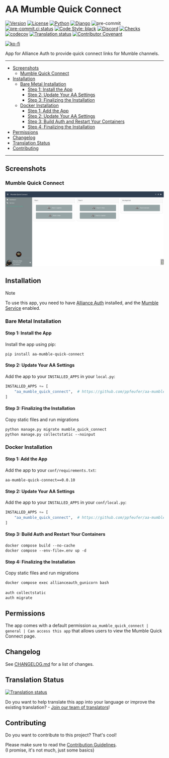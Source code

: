 # AA Mumble Quick Connect

[![Version](https://img.shields.io/pypi/v/aa-mumble-quick-connect?label=release)](https://pypi.org/project/aa-mumble-quick-connect/)
[![License](https://img.shields.io/github/license/ppfeufer/aa-mumble-quick-connect)](https://github.com/ppfeufer/aa-mumble-quick-connect/blob/master/LICENSE)
[![Python](https://img.shields.io/pypi/pyversions/aa-mumble-quick-connect)](https://pypi.org/project/aa-mumble-quick-connect/)
[![Django](https://img.shields.io/pypi/djversions/aa-mumble-quick-connect?label=django)](https://pypi.org/project/aa-mumble-quick-connect/)
![pre-commit](https://img.shields.io/badge/pre--commit-enabled-brightgreen?logo=pre-commit&logoColor=white)
[![pre-commit.ci status](https://results.pre-commit.ci/badge/github/ppfeufer/aa-mumble-quick-connect/master.svg)](https://results.pre-commit.ci/latest/github/ppfeufer/aa-mumble-quick-connect/master)
[![Code Style: black](https://img.shields.io/badge/code%20style-black-000000.svg)](http://black.readthedocs.io/en/latest/)
[![Discord](https://img.shields.io/discord/790364535294132234?label=discord)](https://discord.gg/zmh52wnfvM)
[![Checks](https://github.com/ppfeufer/aa-mumble-quick-connect/actions/workflows/automated-checks.yml/badge.svg)](https://github.com/ppfeufer/aa-mumble-quick-connect/actions/workflows/automated-checks.yml)
[![codecov](https://codecov.io/gh/ppfeufer/aa-mumble-quick-connect/graph/badge.svg?token=p2qVe7q36D)](https://codecov.io/gh/ppfeufer/aa-mumble-quick-connect)
[![Translation status](https://weblate.ppfeufer.de/widget/alliance-auth-apps/aa-mumble-quick-connect/svg-badge.svg)](https://weblate.ppfeufer.de/engage/alliance-auth-apps/)
[![Contributor Covenant](https://img.shields.io/badge/Contributor%20Covenant-2.1-4baaaa.svg)](https://github.com/ppfeufer/aa-mumble-quick-connect/blob/master/CODE_OF_CONDUCT.md)

[![ko-fi](https://ko-fi.com/img/githubbutton_sm.svg)](https://ko-fi.com/N4N8CL1BY)

App for Alliance Auth to provide quick connect links for Mumble channels.

______________________________________________________________________

<!-- mdformat-toc start --slug=github --maxlevel=6 --minlevel=2 -->

- [Screenshots](#screenshots)
  - [Mumble Quick Connect](#mumble-quick-connect)
- [Installation](#installation)
  - [Bare Metal Installation](#bare-metal-installation)
    - [Step 1: Install the App](#step-1-install-the-app)
    - [Step 2: Update Your AA Settings](#step-2-update-your-aa-settings)
    - [Step 3: Finalizing the Installation](#step-3-finalizing-the-installation)
  - [Docker Installation](#docker-installation)
    - [Step 1: Add the App](#step-1-add-the-app)
    - [Step 2: Update Your AA Settings](#step-2-update-your-aa-settings-1)
    - [Step 3: Build Auth and Restart Your Containers](#step-3-build-auth-and-restart-your-containers)
    - [Step 4: Finalizing the Installation](#step-4-finalizing-the-installation)
- [Permissions](#permissions)
- [Changelog](#changelog)
- [Translation Status](#translation-status)
- [Contributing](#contributing)

<!-- mdformat-toc end -->

______________________________________________________________________

## Screenshots<a name="screenshots"></a>

### Mumble Quick Connect<a name="mumble-quick-connect"></a>

![Mumble Quick Connect](https://raw.githubusercontent.com/ppfeufer/aa-mumble-quick-connect/master/docs/images/mumble-quick-connect.jpg "Mumble Quick Connect")

## Installation<a name="installation"></a>

> [!NOTE]
>
> To use this app, you need to have [Alliance Auth](https://gitlab.com/allianceauth/allianceauth) installed, and the [Mumble Service](https://allianceauth.readthedocs.io/en/latest/features/services/mumble.html) enabled.

### Bare Metal Installation<a name="bare-metal-installation"></a>

#### Step 1: Install the App<a name="step-1-install-the-app"></a>

Install the app using pip:

```shell
pip install aa-mumble-quick-connect
```

#### Step 2: Update Your AA Settings<a name="step-2-update-your-aa-settings"></a>

Add the app to your `INSTALLED_APPS` in your `local.py`:

```python
INSTALLED_APPS += [
    "aa_mumble_quick_connect",  # https://github.com/ppfeufer/aa-mumble-quick-connect
]
```

#### Step 3: Finalizing the Installation<a name="step-3-finalizing-the-installation"></a>

Copy static files and run migrations

```shell
python manage.py migrate mumble_quick_connect
python manage.py collectstatic --noinput
```

### Docker Installation<a name="docker-installation"></a>

#### Step 1: Add the App<a name="step-1-add-the-app"></a>

Add the app to your `conf/requirements.txt`:

```text
aa-mumble-quick-connect==0.0.10
```

#### Step 2: Update Your AA Settings<a name="step-2-update-your-aa-settings-1"></a>

Add the app to your `INSTALLED_APPS` in your `conf/local.py`:

```python
INSTALLED_APPS += [
    "aa_mumble_quick_connect",  # https://github.com/ppfeufer/aa-mumble-quick-connect
]
```

#### Step 3: Build Auth and Restart Your Containers<a name="step-3-build-auth-and-restart-your-containers"></a>

```shell
docker compose build --no-cache
docker compose --env-file=.env up -d
```

#### Step 4: Finalizing the Installation<a name="step-4-finalizing-the-installation"></a>

Copy static files and run migrations

```shell
docker compose exec allianceauth_gunicorn bash

auth collectstatic
auth migrate
```

## Permissions<a name="permissions"></a>

The app comes with a default permission `aa_mumble_quick_connect | general | Can access this app` that allows
users to view the Mumble Quick Connect page.

## Changelog<a name="changelog"></a>

See [CHANGELOG.md](https://github.com/ppfeufer/aa-mumble-quick-connect/blob/master/CHANGELOG.md) for a list of changes.

## Translation Status<a name="translation-status"></a>

[![Translation status](https://weblate.ppfeufer.de/widget/alliance-auth-apps/aa-mumble-quick-connect/multi-auto.svg)](https://weblate.ppfeufer.de/engage/alliance-auth-apps/)

Do you want to help translate this app into your language or improve the existing
translation? - [Join our team of translators][weblate engage]!

## Contributing<a name="contributing"></a>

Do you want to contribute to this project? That's cool!

Please make sure to read the [Contribution Guidelines](https://github.com/ppfeufer/aa-mumble-quick-connect/blob/master/CONTRIBUTING.md).\
(I promise, it's not much, just some basics)

<!-- Links -->

[weblate engage]: https://weblate.ppfeufer.de/engage/alliance-auth-apps/ "Weblate Translations"
